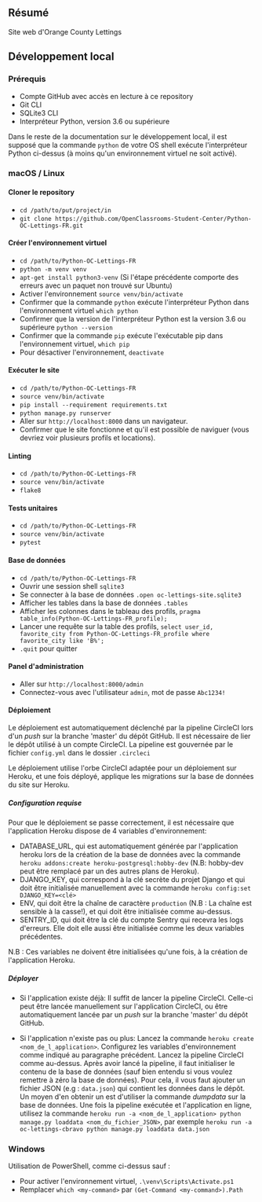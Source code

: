 ## Résumé

Site web d'Orange County Lettings

## Développement local

### Prérequis

- Compte GitHub avec accès en lecture à ce repository
- Git CLI
- SQLite3 CLI
- Interpréteur Python, version 3.6 ou supérieure

Dans le reste de la documentation sur le développement local, il est supposé que la commande `python` de votre OS shell exécute l'interpréteur Python ci-dessus (à moins qu'un environnement virtuel ne soit activé).

### macOS / Linux

#### Cloner le repository

- `cd /path/to/put/project/in`
- `git clone https://github.com/OpenClassrooms-Student-Center/Python-OC-Lettings-FR.git`

#### Créer l'environnement virtuel

- `cd /path/to/Python-OC-Lettings-FR`
- `python -m venv venv`
- `apt-get install python3-venv` (Si l'étape précédente comporte des erreurs avec un paquet non trouvé sur Ubuntu)
- Activer l'environnement `source venv/bin/activate`
- Confirmer que la commande `python` exécute l'interpréteur Python dans l'environnement virtuel
`which python`
- Confirmer que la version de l'interpréteur Python est la version 3.6 ou supérieure `python --version`
- Confirmer que la commande `pip` exécute l'exécutable pip dans l'environnement virtuel, `which pip`
- Pour désactiver l'environnement, `deactivate`

#### Exécuter le site

- `cd /path/to/Python-OC-Lettings-FR`
- `source venv/bin/activate`
- `pip install --requirement requirements.txt`
- `python manage.py runserver`
- Aller sur `http://localhost:8000` dans un navigateur.
- Confirmer que le site fonctionne et qu'il est possible de naviguer (vous devriez voir plusieurs profils et locations).

#### Linting

- `cd /path/to/Python-OC-Lettings-FR`
- `source venv/bin/activate`
- `flake8`

#### Tests unitaires

- `cd /path/to/Python-OC-Lettings-FR`
- `source venv/bin/activate`
- `pytest`

#### Base de données

- `cd /path/to/Python-OC-Lettings-FR`
- Ouvrir une session shell `sqlite3`
- Se connecter à la base de données `.open oc-lettings-site.sqlite3`
- Afficher les tables dans la base de données `.tables`
- Afficher les colonnes dans le tableau des profils, `pragma table_info(Python-OC-Lettings-FR_profile);`
- Lancer une requête sur la table des profils, `select user_id, favorite_city from
  Python-OC-Lettings-FR_profile where favorite_city like 'B%';`
- `.quit` pour quitter

#### Panel d'administration

- Aller sur `http://localhost:8000/admin`
- Connectez-vous avec l'utilisateur `admin`, mot de passe `Abc1234!`

#### Déploiement
Le déploiement est automatiquement déclenché par la pipeline CircleCI lors d'un *push* sur la branche 'master' du dépôt GitHub.
Il est nécessaire de lier le dépôt utilisé à un compte CircleCI. La pipeline est gouvernée par le fichier `config.yml` dans le dossier `.circleci`

Le déploiement utilise l'orbe CircleCI adaptée pour un déploiement sur Heroku, et une fois déployé, applique les migrations sur la base de données du site sur Heroku.

##### Configuration requise
Pour que le déploiement se passe correctement, il est nécessaire que l'application Heroku dispose de 4 variables d'environnement:
- DATABASE_URL, qui est automatiquement générée par l'application heroku lors de la création de la base de données avec la commande `heroku addons:create heroku-postgresql:hobby-dev` (N.B: hobby-dev peut être remplacé par un des autres plans de Heroku).
- DJANGO_KEY, qui correspond à la clé secrète du projet Django et qui doit être initialisée manuellement avec la commande `heroku config:set DJANGO_KEY=<clé>`
- ENV, qui doit être la chaîne de caractère `production` (N.B : La chaîne est sensible à la casse!), et qui doit être initialisée comme au-dessus.
- SENTRY_ID, qui doit être la clé du compte Sentry qui recevra les logs d'erreurs. Elle doit elle aussi être initialisée comme les deux variables précédentes.

N.B : Ces variables ne doivent être initialisées qu'une fois, à la création de l'application Heroku.

##### Déployer
- Si l'application existe déjà:
Il suffit de lancer la pipeline CircleCI. Celle-ci peut être lancée manuellement sur l'application CircleCI, ou être automatiquement lancée par un *push* sur la branche 'master' du dépôt GitHub.

- Si l'application n'existe pas ou plus:
Lancez la commande `heroku create <nom_de_l_application>`.
Configurez les variables d'environnement comme indiqué au paragraphe précédent.
Lancez la pipeline CircleCI comme au-dessus.
Après avoir lancé la pipeline, il faut initialiser le contenu de la base de données (sauf bien entendu si vous voulez remettre à zéro la base de données).
Pour cela, il vous faut ajouter un fichier JSON (e.g : `data.json`) qui contient les données dans le dépôt. Un moyen d'en obtenir un est d'utiliser la commande *dumpdata* sur la base de données.
Une fois la pipeline exécutée et l'application en ligne, utilisez la commande `heroku run -a <nom_de_l_application> python manage.py loaddata <nom_du_fichier_JSON>`, par exemple `heroku run -a oc-lettings-cbravo python manage.py loaddata data.json`


### Windows

Utilisation de PowerShell, comme ci-dessus sauf :

- Pour activer l'environnement virtuel, `.\venv\Scripts\Activate.ps1` 
- Remplacer `which <my-command>` par `(Get-Command <my-command>).Path`
